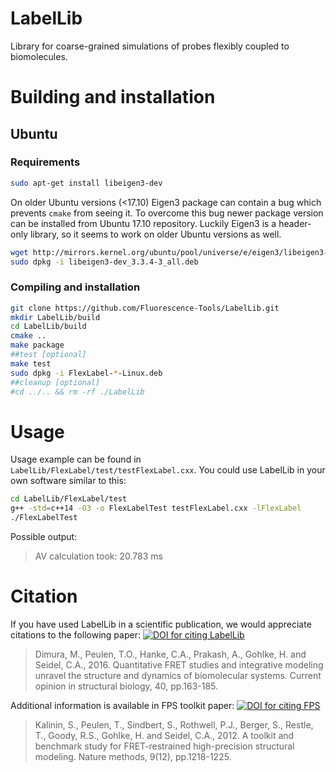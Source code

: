 LabelLib
========
Library for coarse-grained simulations of probes flexibly coupled to biomolecules.

Building and installation
=========================
Ubuntu
------
### Requirements
```bash
sudo apt-get install libeigen3-dev
```
On older Ubuntu versions (<17.10) Eigen3 package can contain a bug which prevents `cmake` from seeing it. To overcome this bug newer package version can be installed from Ubuntu 17.10 repository. Luckily Eigen3 is a header-only library, so it seems to work on older Ubuntu versions as well.
```bash
wget http://mirrors.kernel.org/ubuntu/pool/universe/e/eigen3/libeigen3-dev_3.3.4-3_all.deb
sudo dpkg -i libeigen3-dev_3.3.4-3_all.deb
```
### Compiling and installation
```bash
git clone https://github.com/Fluorescence-Tools/LabelLib.git
mkdir LabelLib/build
cd LabelLib/build
cmake ..
make package
##test [optional]
make test
sudo dpkg -i FlexLabel-*-Linux.deb
##cleanup [optional]
#cd ../.. && rm -rf ./LabelLib
```

Usage
=====
Usage example can be found in `LabelLib/FlexLabel/test/testFlexLabel.cxx`. You could use LabelLib in your own software similar to this:
```bash
cd LabelLib/FlexLabel/test
g++ -std=c++14 -O3 -o FlexLabelTest testFlexLabel.cxx -lFlexLabel
./FlexLabelTest
```
Possible output:
> AV calculation took: 20.783 ms

Citation
========
If you have used LabelLib in a scientific publication, we would appreciate citations to the following paper: [![DOI for citing LabelLib](https://img.shields.io/badge/DOI-10.1016%2Fj.sbi.2016.11.012-blue.svg)](https://doi.org/10.1016/jsbi.2016.11.012)
> Dimura, M., Peulen, T.O., Hanke, C.A., Prakash, A., Gohlke, H. and Seidel, C.A., 2016. Quantitative FRET studies and integrative modeling unravel the structure and dynamics of biomolecular systems. Current opinion in structural biology, 40, pp.163-185.

Additional information is available in FPS toolkit paper: [![DOI for citing FPS](https://img.shields.io/badge/DOI-10.1038%2Fnmeth.2222-blue.svg)](https://doi.org/10.1038/nmeth.2222)
> Kalinin, S., Peulen, T., Sindbert, S., Rothwell, P.J., Berger, S., Restle, T., Goody, R.S., Gohlke, H. and Seidel, C.A., 2012. A toolkit and benchmark study for FRET-restrained high-precision structural modeling. Nature methods, 9(12), pp.1218-1225.
